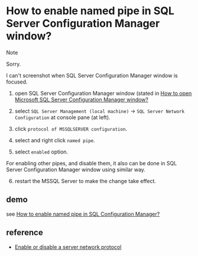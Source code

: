 # How to enable named pipe in SQL Server Configuration Manager window?
> [!NOTE]
> Sorry.
>
> I can't screenshot when SQL Server Configuration Manager window is focused.

1. open SQL Server Configuration Manager window (stated in [How to open Microsoft SQL Server Configuration Manager window?](https://github.com/4.0843245/Microsoft-SQL-Server-Configuration-Manager/blob/main/How%20to/How%20to%20open%20Microsoft%20SQL%20Server%20Configuration%20Manager%20window%3F.md)

2. select `SQL Server Management (local machine)` -> `SQL Server Network Configuration` at console pane (at left).
3. click `protocol of MSSQLSERVER configuration`.
4. select and right click `named pipe`.
5. select `enabled` option.

For enabling other pipes, and disable them, it also can be done in SQL Server Configuration Manager window using similar way.

6. restart the MSSQL Server to make the change take effect.
   
## demo
 see [How to enable named pipe in SQL Configuration Manager?](https://youtu.be/WjmDP81Rzrw)

## reference
+ [Enable or disable a server network protocol](https://learn.microsoft.com/en-us/sql/database-engine/configure-windows/enable-or-disable-a-server-network-protocol?view=sql-server-ver16)
